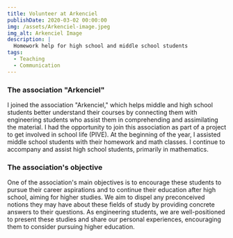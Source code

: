 ```yaml
---
title: Volunteer at Arkenciel
publishDate: 2020-03-02 00:00:00
img: /assets/Arkenciel-image.jpeg
img_alt: Arkenciel Image
description: |
  Homework help for high school and middle school students
tags:
  - Teaching
  - Communication
---
```

### The association "Arkenciel"
I joined the association "Arkenciel," which helps middle and high school students better understand their courses by connecting them with engineering students who assist them in comprehending and assimilating the material. I had the opportunity to join this association as part of a project to get involved in school life (PIVE). At the beginning of the year, I assisted middle school students with their homework and math classes. I continue to accompany and assist high school students, primarily in mathematics.
### The association's objective
One of the association's main objectives is to encourage these students to pursue their career aspirations and to continue their education after high school, aiming for higher studies. We aim to dispel any preconceived notions they may have about these fields of study by providing concrete answers to their questions. As engineering students, we are well-positioned to present these studies and share our personal experiences, encouraging them to consider pursuing higher education.